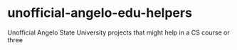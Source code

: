 # unofficial-angelo-edu-helpers
Unofficial Angelo State University projects that might help in a CS course or three
